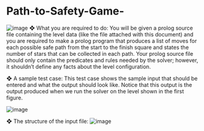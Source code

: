 # Path-to-Safety-Game-
![image](https://user-images.githubusercontent.com/36243745/124397213-eff4a380-dd0e-11eb-8918-0e9db8c90a9f.png)
❖ What you are required to do:
  You will be given a prolog source file containing the level data (like the file 
attached with this document) and you are required to make a prolog 
program that produces a list of moves for each possible safe path from the 
start to the finish square and states the number of stars that can be collected 
in each path. Your prolog source file should only contain the predicates and 
rules needed by the solver; however, it shouldn’t define any facts about the 
level configuration.

❖ A sample test case:
  This test case shows the sample input that should be entered and what the 
output should look like. Notice that this output is the output produced when 
we run the solver on the level shown in the first figure.

![image](https://user-images.githubusercontent.com/36243745/124397359-a3f62e80-dd0f-11eb-8fbb-debac74c78e0.png)

❖ The structure of the input file:
![image](https://user-images.githubusercontent.com/36243745/124397370-b53f3b00-dd0f-11eb-9940-d7c90c9531d2.png)

